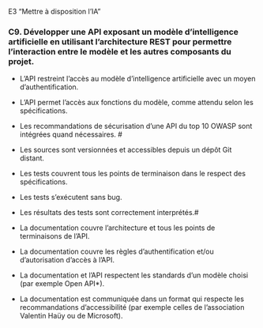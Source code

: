 E3 “Mettre à disposition l’IA”

### C9. Développer une API exposant un modèle d’intelligence artificielle en utilisant l’architecture REST pour permettre l’interaction entre le modèle et les autres composants du projet.

- L’API restreint l’accès au modèle d’intelligence artificielle avec un moyen d’authentification.

- L’API permet l’accès aux fonctions du modèle, comme attendu selon les spécifications.

- Les recommandations de sécurisation d’une API du top 10 OWASP sont intégrées quand nécessaires. #

- Les sources sont versionnées et accessibles depuis un dépôt Git distant.

- Les tests couvrent tous les points de terminaison dans le respect des spécifications.

- Les tests s’exécutent sans bug.

- Les résultats des tests sont correctement interprétés.#

- La documentation couvre l’architecture et tous les points de terminaisons de l’API.

- La documentation couvre les règles d’authentification et/ou d’autorisation d’accès à l’API.

- La documentation et l’API respectent les standards d’un modèle choisi (par exemple Open API*).

- La documentation est communiquée dans un format qui respecte les recommandations d’accessibilité (par exemple celles de l’association Valentin Haüy ou de Microsoft).